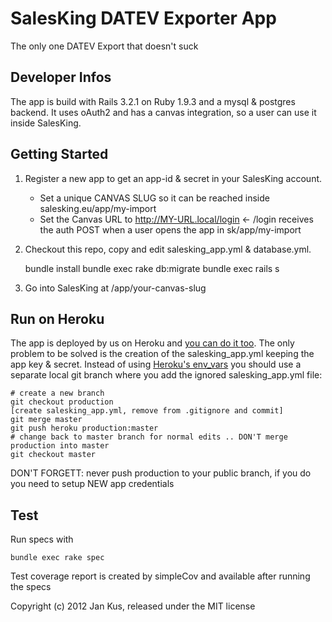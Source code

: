 # SalesKing DATEV Exporter App

The only one DATEV Export that doesn't suck

## Developer Infos

The app is build with Rails 3.2.1 on Ruby 1.9.3 and a mysql & postgres 
backend. It uses oAuth2 and has a canvas integration, so a user can use 
it inside SalesKing.

## Getting Started

1. Register a new app to get an app-id & secret in your SalesKing account.

    * Set a unique CANVAS SLUG so it can be reached inside salesking.eu/app/my-import 
    * Set the Canvas URL to http://MY-URL.local/login <- /login receives the auth POST when a user opens the app in sk/app/my-import

2. Checkout this repo, copy and edit salesking_app.yml & database.yml.

    bundle install
    bundle exec rake db:migrate
    bundle exec rails s

3. Go into SalesKing at /app/your-canvas-slug

## Run on Heroku

The app is deployed by us on Heroku and [you can do it too](http://devcenter.heroku.com/articles/rails31_heroku_cedar). The only problem to be 
solved is the creation of the salesking_app.yml keeping the app 
key & secret. 
Instead of using [Heroku's env_vars](http://devcenter.heroku.com/articles/config-vars) you should use a separate 
local git branch where you add the ignored salesking_app.yml file:

    # create a new branch
    git checkout production
    [create salesking_app.yml, remove from .gitignore and commit]
    git merge master
    git push heroku production:master
    # change back to master branch for normal edits .. DON'T merge production into master
    git checkout master

DON'T FORGETT: never push production to your public branch, if you do you need to setup NEW app credentials


## Test

Run specs with

    bundle exec rake spec

Test coverage report is created by simpleCov and available after running the
specs


Copyright (c) 2012 Jan Kus, released under the MIT license

